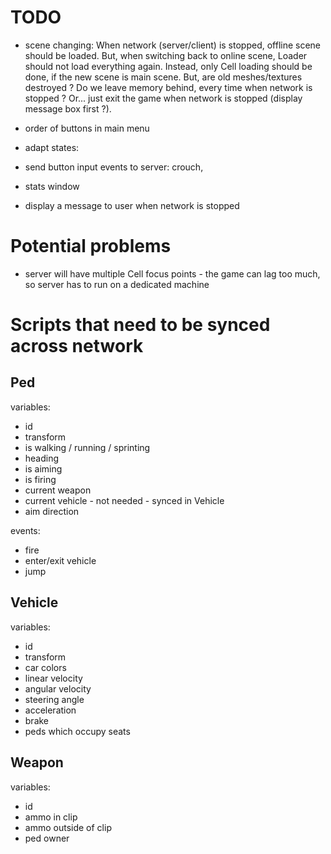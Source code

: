 

# TODO

- scene changing: When network (server/client) is stopped, offline scene should be loaded. But, when switching back to online scene, Loader should not load everything again. Instead, only Cell loading should be done, if the new scene is main scene. But, are old meshes/textures destroyed ? Do we leave memory behind, every time when network is stopped ? Or... just exit the game when network is stopped (display message box first ?).

- order of buttons in main menu

- adapt states: 

- send button input events to server: crouch, 

- stats window

- display a message to user when network is stopped



# Potential problems

- server will have multiple Cell focus points - the game can lag too much, so server has to run on a dedicated machine



# Scripts that need to be synced across network


## Ped

variables:

- id
- transform
- is walking / running / sprinting
- heading
- is aiming
- is firing
- current weapon
- current vehicle - not needed - synced in Vehicle
- aim direction

events:

- fire
- enter/exit vehicle
- jump



## Vehicle

variables:

- id
- transform
- car colors
- linear velocity
- angular velocity
- steering angle
- acceleration
- brake
- peds which occupy seats



## Weapon

variables:

- id
- ammo in clip
- ammo outside of clip
- ped owner



